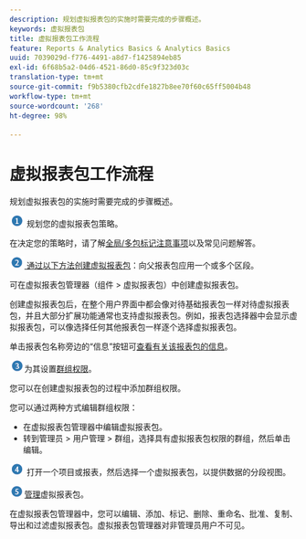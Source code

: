 ```yaml
---
description: 规划虚拟报表包的实施时需要完成的步骤概述。
keywords: 虚拟报表包
title: 虚拟报表包工作流程
feature: Reports & Analytics Basics & Analytics Basics
uuid: 7039029d-f776-4491-a8d7-f1425894eb85
exl-id: 6f68b5a2-04d6-4521-86d0-85c9f323d03c
translation-type: tm+mt
source-git-commit: f9b5380cfb2cdfe1827b8ee70f60c65ff5004b48
workflow-type: tm+mt
source-wordcount: '268'
ht-degree: 98%

---
```


# 虚拟报表包工作流程

规划虚拟报表包的实施时需要完成的步骤概述。

![](assets/step1_icon.png) 规划您的虚拟报表包策略。

在决定您的策略时，请了解[全局/多包标记注意事项](/help/components/vrs/vrs-considerations.md)以及常见问题解答。

![](assets/step2_icon.png)[ 通过以下方法创建虚拟报表包](/help/components/vrs/c-workflow-vrs/vrs-create.md)：向父报表包应用一个或多个区段。

可在虚拟报表包管理器（组件 > 虚拟报表包）中创建虚拟报表包。

创建虚拟报表包后，在整个用户界面中都会像对待基础报表包一样对待虚拟报表包，并且大部分扩展功能通常也支持虚拟报表包。例如，报表包选择器中会显示虚拟报表包，可以像选择任何其他报表包一样逐个选择虚拟报表包。

单击报表包名称旁边的“信息”按钮可[查看有关该报表包的信息](/help/components/vrs/c-workflow-vrs/vrs-view.md)。

![](assets/step3_icon.png)为其设置[群组权限](/help/components/vrs/c-workflow-vrs/vrs-create.md)。

您可以在创建虚拟报表包的过程中添加群组权限。

您可以通过两种方式编辑群组权限：

* 在虚拟报表包管理器中编辑虚拟报表包。
* 转到管理员 > 用户管理 > 群组，选择具有虚拟报表包权限的群组，然后单击编辑。

![](assets/step4_icon.png) 打开一个项目或报表，然后选择一个虚拟报表包，以提供数据的分段视图。

![](assets/step5_icon.png)[管理](/help/components/vrs/c-workflow-vrs/vrs-manage.md)虚拟报表包。

在虚拟报表包管理器中，您可以编辑、添加、标记、删除、重命名、批准、复制、导出和过滤虚拟报表包。虚拟报表包管理器对非管理员用户不可见。
